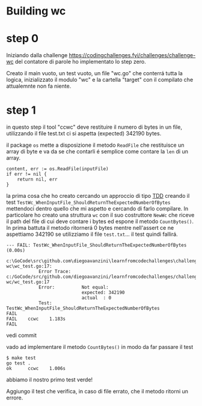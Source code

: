 # Building wc
# step 0

Iniziando dalla  challenge https://codingchallenges.fyi/challenges/challenge-wc del contatore di parole ho implementato lo step zero.

Creato il main vuoto, un test vuoto, un file "wc.go" che conterrá tutta la logica, inizializzato il modulo "wc" e la cartella "target" con il compilato che attualemnte non fa niente.

# step 1

in questo step il tool "ccwc" deve restituire il numero di bytes in un file, utilizzando il file test.txt ci si aspetta (expected) 342190 bytes. 

il package `os` mette a disposizione il metodo `ReadFile` che restituisce un array di byte e va da se che contarli é semplice come contare la `len` di un array.

```golang
content, err := os.ReadFile(inputFile)
if err != nil {
    return nil, err
}
```
la prima cosa che ho creato cercando un approccio di tipo [TDD](https://it.wikipedia.org/wiki/Test_driven_development) creando il test `TestWc_WhenInputFile_ShouldReturnTheExpectedNumberOfBytes` mettendoci dentro quello che mi aspetto e cercando di farlo compilare. In particolare ho creato una struttura `wc` con il suo costruttore `NewWc` che riceve il path del file di cui deve contare i bytes ed espone il metodo `CountBytes()`. In prima battuta il metodo ritornerá 0 bytes mentre nell'assert ce ne aspettiamo 342190 se utilizziamo il file `test.txt`... il test quindi fallirá.
```
--- FAIL: TestWc_WhenInputFile_ShouldReturnTheExpectedNumberOfBytes (0.00s)
    c:\GoCode\src\github.com\diegoavanzini\learnfromcodechallenges\challenge-wc\wc_test.go:17: 
        	Error Trace:	c:/GoCode/src/github.com/diegoavanzini/learnfromcodechallenges/challenge-wc/wc_test.go:17
        	Error:      	Not equal: 
        	            	expected: 342190
        	            	actual  : 0
        	Test:       	TestWc_WhenInputFile_ShouldReturnTheExpectedNumberOfBytes
FAIL
FAIL	ccwc	1.183s
FAIL
```
vedi commit

vado ad implementare il metodo `CountBytes()` in modo da far passare il test
```
$ make test
go test .
ok      ccwc    1.006s
```
abbiamo il nostro primo test verde! 

Aggiungo il test che verifica, in caso di file errato, che il metodo ritorni un errore.